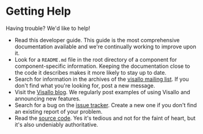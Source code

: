 # Getting Help

Having trouble? We'd like to help!

* Read this developer guide. This guide is the most comprehensive documentation available and we're continually working to improve upon it.
* Look for a `README.md` file in the root directory of a component for component-specific information. Keeping the documentation close to the code it describes makes it more likely to stay up to date.
* Search for information in the archives of the [visallo mailing list](https://groups.google.com/d/forum/visallo). If you don't find what you're looking for, post a new message.
* Visit the [Visallo blog](http://visallo.org/blog). We regularly post examples of using Visallo and announcing new features.
* Search for a bug on the [issue tracker](https://github.com/v5analytics/visallo/issues). Create a new one if you don't find an existing report of your problem.
* Read the [source code](source-code.md). Yes it's tedious and not for the faint of heart, but it's also undeniably authoritative.
